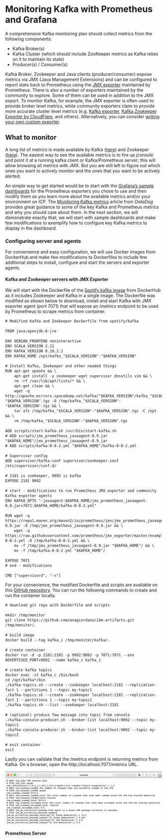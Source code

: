 # Monitoring Kafka with Prometheus and Grafana

A comprehensive Kafka monitoring plan should collect metrics from the following components:

* Kafka Broker(s)
* Kafka Cluster (which should include ZooKeeper metrics as Kafka relies on it to maintain its state)
* Producer(s) / Consumer(s) 

Kafka Broker, Zookeeper and Java clients (producer/consumer) expose metrics via JMX (Java Management Extensions) and can be configured to report stats back to Prometheus using the [JMX exporter](https://github.com/prometheus/jmx_exporter) maintained by Prometheus.  There is also a number of exporters maintained by the community to explore. Some of them can be used in addition to the JMX export. To monitor Kafka, for example, the JMX exporter is often used to provide broker level metrics, while community exporters claim to provide more accurate cluster level metrics (e.g. [Kafka exporter](https://github.com/danielqsj/kafka_exporter), [Kafka Zookeeper Exporter by CloudFlare](https://github.com/cloudflare/kafka_zookeeper_exporter), and others). Alternatively, you can consider [writing your own custom exporter](https://prometheus.io/docs/instrumenting/writing_exporters/).

## What to monitor

A long list of metrics is made available by Kafka ([here](https://kafka.apache.org/documentation/#monitoring)) and Zookeeper ([here](https://zookeeper.apache.org/doc/current/zookeeperJMX.html)). The easiest way to see the available metrics is to fire up *jconsole* and point it at a running kafka client or Kafka/Prometheus server; this will allow browsing all metrics with JMX. But you are still left to figure out which ones you want to actively monitor and the ones that you want to be actively alerted. 

An simple way to get started would be to start with the [Grafana’s sample dashboards](https://grafana.com/dashboards) for the Prometheus exporters you chose to use and then modify them as you learn more about the available metrics and/or your environment on ICP. The [Monitoring Kafka metrics](https://www.datadoghq.com/blog/monitoring-kafka-performance-metrics/) article from *DataDog* provides great guidance to some of the key Kafka and Prometheus metrics and why you should care about them. In the next section, we will demonstrate exactly that; we will start with sample dashboards and make few modifications to exemplify how to configure key Kafka metrics to display in the dashboard.

### Configuring server and agents

For convenience and easy configuration, we will use Docker images from DockerHub and make few modifications to Dockerfiles to include few additional steps to install, configure and start the servers and exporter agents.

#### Kafka and Zookeeper servers with JMX Exporter

We will start with the Dockerfile of the [Spotify kafka image](https://hub.docker.com/r/spotify/kafka/~/dockerfile/) from DockerHub as it includes Zookeeper and Kafka in a single image. The Dockerfile was modified as shown below to download, install and start Kafka with JMX exporter agent (port 7071) that will expose an /metrics endpoint to be used by Prometheus to scrape metrics from container. 

```
# Modified Kafka and Zookeeper Dockerfile from spotify/kafka

FROM java:openjdk-8-jre

ENV DEBIAN_FRONTEND noninteractive
ENV SCALA_VERSION 2.11
ENV KAFKA_VERSION 0.10.2.2
ENV KAFKA_HOME /opt/kafka_"$SCALA_VERSION"-"$KAFKA_VERSION"

# Install Kafka, Zookeeper and other needed things
RUN apt-get update && \
    apt-get install -y zookeeper wget supervisor dnsutils vim && \
    rm -rf /var/lib/apt/lists/* && \
    apt-get clean && \
    wget -q http://apache.mirrors.spacedump.net/kafka/"$KAFKA_VERSION"/kafka_"$SCALA_VERSION"-"$KAFKA_VERSION".tgz -O /tmp/kafka_"$SCALA_VERSION"-"$KAFKA_VERSION".tgz && \
    tar xfz /tmp/kafka_"$SCALA_VERSION"-"$KAFKA_VERSION".tgz -C /opt && \
    rm /tmp/kafka_"$SCALA_VERSION"-"$KAFKA_VERSION".tgz

ADD scripts/start-kafka.sh /usr/bin/start-kafka.sh
# ADD scripts/jmx_prometheus_javaagent-0.9.jar "$KAFKA_HOME"/jmx_prometheus_javaagent-0.9.jar
# ADD scripts/kafka-0-8-2.yml "$KAFKA_HOME"/kafka-0-8-2.yml

# Supervisor config
ADD supervisor/kafka.conf supervisor/zookeeper.conf /etc/supervisor/conf.d/

# 2181 is zookeeper, 9092 is kafka
EXPOSE 2181 9092

# start - modifications to run Prometheus JMX exporter and community Kafka exporter agents
ENV KAFKA_OPTS "-javaagent:$KAFKA_HOME/jmx_prometheus_javaagent-0.9.jar=7071:$KAFKA_HOME/kafka-0-8-2.yml"

RUN wget -q https://repo1.maven.org/maven2/io/prometheus/jmx/jmx_prometheus_javaagent/0.9/jmx_prometheus_javaagent-0.9.jar -O /tmp/jmx_prometheus_javaagent-0.9.jar && \
    wget -q https://raw.githubusercontent.com/prometheus/jmx_exporter/master/example_configs/kafka-0-8-2.yml -O /tmp/kafka-0-8-2.yml && \
    mv -f /tmp/jmx_prometheus_javaagent-0.9.jar "$KAFKA_HOME"/ && \
    mv -f /tmp/kafka-0-8-2.yml "$KAFKA_HOME"/

EXPOSE 7071
# end - modifications

CMD ["supervisord", "-n"]
```

For your convenience, the modified Dockerfile and scripts are available on this [GitHub repository](https://github.com/anagiordano/ibm-artifacts). You can run the following commands to create and run the container locally.

```
# download git repo with Dockerfile and scripts

mkdir /tmp/monitor
git clone https://github.com/anagiordano/ibm-artifacts.git /tmp/monitor/.

# build image 
docker build --tag kafka_i /tmp/monitor/kafka/.

# create container
docker run -d -p 2181:2181 -p 9092:9092 -p 7071:7071 --env ADVERTISED_PORT=9092 --name kafka_c kafka_i 

# create kafka topics
docker exec -it kafka_c /bin/bash
cd /opt/kafka*/bin
./kafka-topics.sh --create --zookeeper localhost:2181 --replication-fact 1 --partitions 1 --topic my-topic1
./kafka-topics.sh --create --zookeeper localhost:2181 --replication-fact 1 --partitions 1 --topic my-topic2
./kafka-topics.sh --list --zookeeper localhost:2181

# (optional) produce few message into topic from console
./kafka-console-producer.sh --broker-list localhost:9092 --topic my-topic1
./kafka-console-producer.sh --broker-list localhost:9092 --topic my-topic2

# exit container
exit
``` 
Lastly you can validate that the /metrics endpoint is returning metrics from Kafka. On a browser, open the http://localhost:7071/metrics URL.

![](images/metrics-endpoint.png)

#### Prometheus Server